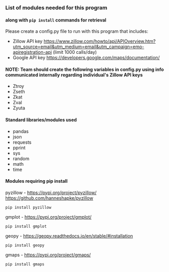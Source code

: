### List of modules needed for this program
#### along with `pip install` commands for retrieval

Please create a config.py file to run with this program that includes:
- Zillow API key https://www.zillow.com/howto/api/APIOverview.htm?utm_source=email&utm_medium=email&utm_campaign=emo-apiregistration-api (limit 1000 calls/day)
- Google API key https://developers.google.com/maps/documentation/


#### NOTE:  Team should create the following variables in config.py using info communicated internally regarding individual's Zillow API keys
* Ztroy
* Zseth
* Zkat
* Zval
* Zyuta

#### Standard libraries/modules used
* pandas
* json
* requests
* pprint
* sys
* random
* math
* time


#### Modules requiring pip install

pyzillow - https://pypi.org/project/pyzillow/   https://github.com/hanneshapke/pyzillow

`pip install pyzillow`

gmplot - https://pypi.org/project/gmplot/

`pip install gmplot`

geopy - https://geopy.readthedocs.io/en/stable/#installation

`pip install geopy`

gmaps - https://pypi.org/project/gmaps/

`pip install gmaps`